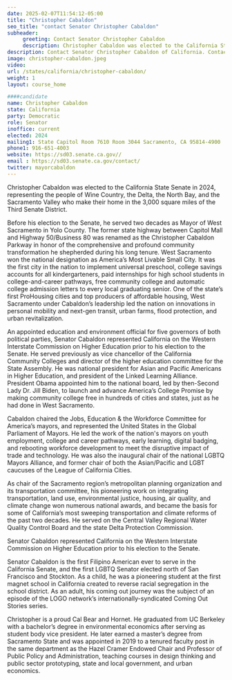 ```yaml
---
date: 2025-02-07T11:54:12-05:00
title: "Christopher Cabaldon"
seo_title: "contact Senator Christopher Cabaldon"
subheader:
     greeting: Contact Senator Christopher Cabaldon
     description: Christopher Cabaldon was elected to the California State Senate in 2024, representing the people of Wine Country, the Delta, the North Bay, and the Sacramento Valley who make their home in the 3,000 square miles of the Third Senate District.
description: Contact Senator Christopher Cabaldon of California. Contact information for Christopher Cabaldon includes email address, phone number, and mailing address.
image: christopher-cabaldon.jpeg
video:
url: /states/california/christopher-cabaldon/
weight: 1
layout: course_home

####candidate
name: Christopher Cabaldon
state: California
party: Democratic
role: Senator
inoffice: current
elected: 2024
mailing1: State Capitol Room 7610 Room 3044 Sacramento, CA 95814-4900
phone1: 916-651-4003
website: https://sd03.senate.ca.gov//
email : https://sd03.senate.ca.gov/contact/
twitter: mayorcabaldon
---
```

Christopher Cabaldon was elected to the California State Senate in 2024, representing the people of Wine Country, the Delta, the North Bay, and the Sacramento Valley who make their home in the 3,000 square miles of the Third Senate District.

Before his election to the Senate, he served two decades as Mayor of West Sacramento in Yolo County. The former state highway between Capitol Mall and Highway 50/Business 80 was renamed as the Christopher Cabaldon Parkway in honor of the comprehensive and profound community transformation he shepherded during his long tenure. West Sacramento won the national designation as America’s Most Livable Small City. It was the first city in the nation to implement universal preschool, college savings accounts for all kindergarteners, paid internships for high school students in college-and-career pathways, free community college and automatic college admission letters to every local graduating senior. One of the state’s first ProHousing cities and top producers of affordable housing, West Sacramento under Cabaldon’s leadership led the nation on innovations in personal mobility and next-gen transit, urban farms, flood protection, and urban revitalization.

An appointed education and environment official for five governors of both political parties, Senator Cabaldon represented California on the Western Interstate Commission on Higher Education prior to his election to the Senate. He served previously as vice chancellor of the California Community Colleges and director of the higher education committee for the State Assembly. He was national president for Asian and Pacific Americans in Higher Education, and president of the Linked Learning Alliance. President Obama appointed him to the national board, led by then-Second Lady Dr. Jill Biden, to launch and advance America’s College Promise by making community college free in hundreds of cities and states, just as he had done in West Sacramento.

Cabaldon chaired the Jobs, Education & the Workforce Committee for America’s mayors, and represented the United States in the Global Parliament of Mayors.  He led the work of the nation's mayors on youth employment, college and career pathways, early learning, digital badging, and rebooting workforce development to meet the disruptive impact of trade and technology. He was also the inaugural chair of the national LGBTQ Mayors Alliance, and former chair of both the Asian/Pacific and LGBT caucuses of the League of California Cities.

As chair of the Sacramento region’s metropolitan planning organization and its transportation committee, his pioneering work on integrating transportation, land use, environmental justice, housing, air quality, and climate change won numerous national awards, and became the basis for some of California’s most sweeping transportation and climate reforms of the past two decades. He served on the Central Valley Regional Water Quality Control Board and the state Delta Protection Commission.

Senator Cabaldon represented California on the Western Interstate Commission on Higher Education prior to his election to the Senate.

Senator Cabaldon is the first Filipino American ever to serve in the California Senate, and the first LGBTQ Senator elected north of San Francisco and Stockton. As a child, he was a pioneering student at the first magnet school in California created to reverse racial segregation in the school district. As an adult, his coming out journey was the subject of an episode of the LOGO network’s internationally-syndicated Coming Out Stories series.

Christopher is a proud Cal Bear and Hornet. He graduated from UC Berkeley with a bachelor’s degree in environmental economics after serving as student body vice president. He later earned a master’s degree from Sacramento State and was appointed in 2019 to a tenured faculty post in the same department as the Hazel Cramer Endowed Chair and Professor of Public Policy and Administration, teaching courses in design thinking and public sector prototyping, state and local government, and urban economics.
